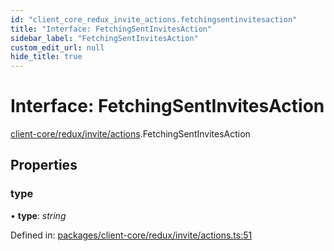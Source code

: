 ```yaml
---
id: "client_core_redux_invite_actions.fetchingsentinvitesaction"
title: "Interface: FetchingSentInvitesAction"
sidebar_label: "FetchingSentInvitesAction"
custom_edit_url: null
hide_title: true
---
```


# Interface: FetchingSentInvitesAction

[client-core/redux/invite/actions](../modules/client_core_redux_invite_actions.md).FetchingSentInvitesAction

## Properties

### type

• **type**: *string*

Defined in: [packages/client-core/redux/invite/actions.ts:51](https://github.com/xr3ngine/xr3ngine/blob/5c3dcaef1/packages/client-core/redux/invite/actions.ts#L51)
